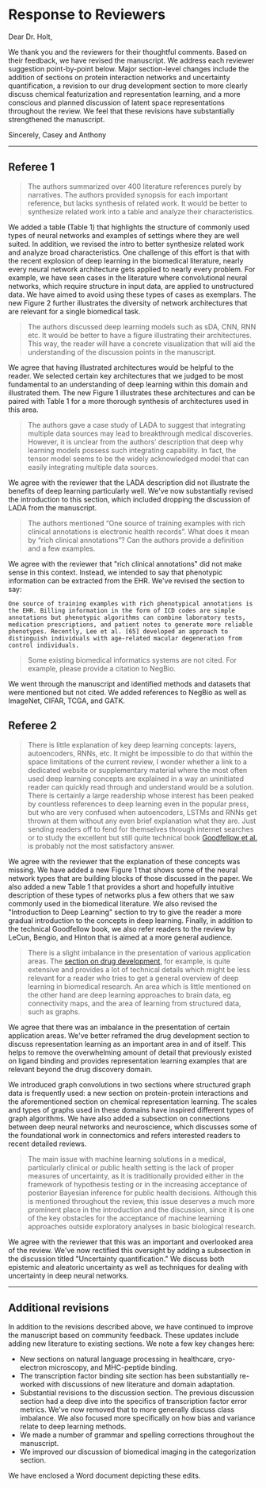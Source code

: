 # Response to Reviewers

Dear Dr. Holt,

We thank you and the reviewers for their thoughtful comments.
Based on their feedback, we have revised the manuscript.
We address each reviewer suggestion point-by-point below.
Major section-level changes include the addition of sections on protein interaction networks and uncertainty quantification, a revision to our drug development section to more clearly discuss chemical featurization and representation learning, and a more conscious and planned discussion of latent space representations throughout the review.
We feel that these revisions have substantially strengthened the manuscript.

Sincerely,
Casey and Anthony

***

## Referee 1

> The authors summarized over 400 literature references purely by narratives.
The authors provided synopsis for each important reference, but lacks synthesis of related work.
It would be better to synthesize related work into a table and analyze their characteristics.

We added a table (Table 1) that highlights the structure of commonly used types of neural networks and examples of settings where they are well suited.
In addition, we revised the intro to better synthesize related work and analyze broad characteristics.
One challenge of this effort is that with the recent explosion of deep learning in the biomedical literature, nearly every neural network architecture gets applied to nearly every problem.
For example, we have seen cases in the literature where convolutional neural networks, which require structure in input data, are applied to unstructured data.
We have aimed to avoid using these types of cases as exemplars.
The new Figure 2 further illustrates the diversity of network architectures that are relevant for a single biomedical task.

> The authors discussed deep learning models such as sDA, CNN, RNN etc.
It would be better to have a figure illustrating their architectures.
This way, the reader will have a concrete visualization that will aid the understanding of the discussion points in the manuscript.

We agree that having illustrated architectures would be helpful to the reader.
We selected certain key architectures that we judged to be most fundamental to an understanding of deep learning within this domain and illustrated them.
The new Figure 1 illustrates these architectures and can be paired with Table 1 for a more thorough synthesis of architectures used in this area.

> The authors gave a case study of LADA to suggest that integrating multiple data sources may lead to breakthrough medical discoveries.
However, it is unclear from the authors’ description that deep why learning models possess such integrating capability.
In fact, the tensor model seems to be the widely acknowledged model that can easily integrating multiple data sources.

We agree with the reviewer that the LADA description did not illustrate the benefits of deep learning particularly well.
We've now substantially revised the introduction to this section, which included dropping the discussion of LADA from the manuscript.

> The authors mentioned “One source of training examples with rich clinical annotations is electronic health records”.
What does it mean by “rich clinical annotations”? Can the authors provide a definition and a few examples.

We agree with the reviewer that "rich clinical annotations" did not make sense in this context.
Instead, we intended to say that phenotypic information can be extracted from the EHR.
We've revised the section to say:

`One source of training examples with rich phenotypical annotations is the EHR.
Billing information in the form of ICD codes are simple annotations but phenotypic algorithms can combine laboratory tests, medication prescriptions, and patient notes to generate more reliable phenotypes.
Recently, Lee et al. [65] developed an approach to distinguish individuals with age-related macular degeneration from control individuals.`

> Some existing biomedical informatics systems are not cited.
For example, please provide a citation to NegBio.

We went through the manuscript and identified methods and datasets that were mentioned but not cited.
We added references to NegBio as well as ImageNet, CIFAR, TCGA, and GATK.

## Referee 2

> There is little explanation of key deep learning concepts: layers, autoencoders, RNNs, etc.
It might be impossible to do that within the space limitations of the current review, I wonder whether a link to a dedicated website or supplementary material where the most often used deep learning concepts are explained in a way an uninitiated reader can quickly read through and understand would be a solution.
There is certainly a large readership whose interest has been peaked by countless references to deep learning even in the popular press, but who are very confused when autoencoders, LSTMs and RNNs get thrown at them without any even brief explanation what they are.
Just sending readers off to fend for themselves through internet searches or to study the excellent but still quite technical book [Goodfellow et al.](http://www.deeplearningbook.org/ "Deep Learning. Ian Goodfellow, Yoshua Bengio, Aaron Courville. 2016") is probably not the most satisfactory answer.

We agree with the reviewer that the explanation of these concepts was missing.
We have added a new Figure 1 that shows some of the neural network types that are building blocks of those discussed in the paper.
We also added a new Table 1 that provides a short and hopefully intuitive description of these types of networks plus a few others that we saw commonly used in the biomedical literature.
We also revised the "Introduction to Deep Learning" section to try to give the reader a more gradual introduction to the concepts in deep learning.
Finally, in addition to the technical Goodfellow book, we also refer readers to the review by LeCun, Bengio, and Hinton that is aimed at a more general audience.

> There is a slight imbalance in the presentation of various application areas.
The [section on drug development](https://github.com/greenelab/deep-review/blob/v0.9-preprint/sections/05_treat.md#drug-development), for example, is quite extensive and provides a lot of technical details which might be less relevant for a reader who tries to get a general overview of deep learning in biomedical research.
An area which is little mentioned on the other hand are deep learning approaches to brain data, eg connectivity maps, and the area of learning from structured data, such as graphs.

We agree that there was an imbalance in the presentation of certain application areas.
We've better reframed the drug development section to discuss representation learning as an important area in and of itself.
This helps to remove the overwhelming amount of detail that previously existed on ligand binding and provides representation learning examples that are relevant beyond the drug discovery domain.

We introduced graph convolutions in two sections where structured graph data is frequently used: a new section on protein-protein interactions and the aforementioned section on chemical representation learning.
The scales and types of graphs used in these domains have inspired different types of graph algorithms.
We have also added a subsection on connections between deep neural networks and neuroscience, which discusses some of the foundational work in connectomics and refers interested readers to recent detailed reviews.

> The main issue with machine learning solutions in a medical, particularly clinical or public health setting is the lack of proper measures of uncertainty, as it is traditionally provided either in the framework of hypothesis testing or in the increasing acceptance of posterior Bayesian inference for public health decisions.
Although this is mentioned throughout the review, this issue deserves a much more prominent place in the introduction and the discussion, since it is one of the key obstacles for the acceptance of machine learning approaches outside exploratory analyses in basic biological research.

We agree with the reviewer that this was an important and overlooked area of the review.
We've now rectified this oversight by adding a subsection in the discussion titled "Uncertainty quantification."
We discuss both epistemic and aleatoric uncertainty as well as techniques for dealing with uncertainty in deep neural networks.

***

## Additional revisions

In addition to the revisions described above, we have continued to improve the manuscript based on community feedback.
These updates include adding new literature to existing sections.
We note a few key changes here:
* New sections on natural language processing in healthcare, cryo-electron microscopy, and MHC-peptide binding.
* The transcription factor binding site section has been substantially re-worked with discussions of new literature and domain adaptation.
* Substantial revisions to the discussion section. The previous discussion section had a deep dive into the specifics of transcription factor error metrics. We've now removed that to more generally discuss class imbalance. We also focused more specifically on how bias and variance relate to deep learning methods.
* We made a number of grammar and spelling corrections throughout the manuscript.
* We improved our discussion of biomedical imaging in the categorization section.

We have enclosed a Word document depicting these edits.
